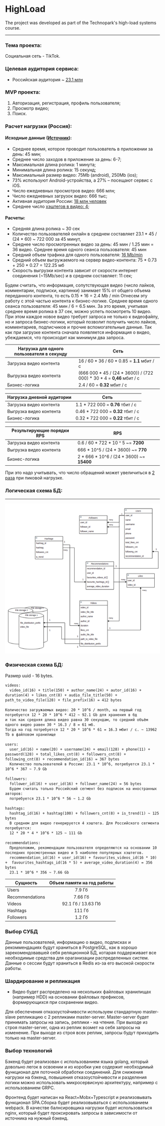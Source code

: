 # HighLoad

The project was developed as part of the Technopark's high-load systems course.

---

### Тема проекта:

Социальная сеть - TikTok.

### Целевая аудитория сервиса:

- Российская аудитория ~ [23.1 млн](https://www.businessofapps.com/data/tik-tok-statistics/#5)

### MVP проекта:

1. Авторизация, регистрация, профиль пользователя;
2. Просмотр видео;
3. Поиск.

### Расчет нагрузки (Россия):

#### Исходные данные ([Источник](https://news.cpa.ru/tiktok-showed-audience-statistics/)):

- Среднее время, которое проводит пользователь в приложении за день: 45 мин;
- Среднее число заходов в приложение за день: 6-7;
- Максимальная длина ролика: 1 минута;
- Минимальная длина ролика: 15 секунд;
- Максимальный размер видео: 75Mb (android), 250Mb (ios);
- 73% используют Android-устройства, а 27% – посещают сервис с iOS. 
- Число ежедневных просмотров видео: 666 млн;
- Число ежедневных загрузок видео: 666 тыс;
- Активная аудитория России: [18 млн человек](https://news.cpa.ru/tiktok-showed-audience-statistics/)
- Среднее число [хэштегов в видео: 4](https://rusability.ru/articles/Heshtegi-dlya-Tik-Tok-kak-podobrat,-ispolzovat-i-prodvigatsya-bistree-konkurentov/5fd296ad2dda593c3483efc4);
#### Расчеты:

- Средняя длина ролика ~ 30 сек
- Количество пользователей онлайн в среднем составляет 23.1 * 45 / (24 * 60) ~ 722 000 за 45 минут,
- Среднее число просмотренных видео за день: 45 мин / 1.25 мин = 36 видео. Среднее время одного сеанса пользователя: 45 мин
- Средний объем трафика для одного
  пользователя: [16 Mb/min](https://www.quora.com/What-uses-more-data-watching-YouTube-videos-for-an-hour-or-TikTok-videos-for-an-hour)
- Средний объем выгружаемого на сервер видео-контента: 75 * 0.73 + 250 * 0.27 = 122.25 мб
- Скорость выгрузки контента зависит от скорости интернет соединения (~15Mb/sec) и в среднем составляет: 11 сек; 
  
Будем считать, что информация, сопутствующая видео (число лайков, комментарии, подписки, картинки) занимает
15% от общего объема переданного контента, то есть 0.15 * 16 = 2.4 Mb / min
Отнесем эту работу с этой частью контента к бизнес-логике.
Среднее время одного сеанса пользователя: 45 мин / 6 = 6.5 мин. За это время, учитывая среднее время ролика в 37 сек,
можно успеть посмотреть 10 видео. При этом каждое новое видео требует запроса не только к видеофайлу, но и запроса 
бизнес-логики, который позволит получить число лайков, комментариев, подписчиков и прочие вспомогательные данные. 
Так как при загрузке контента сначала появляется информация о видео, убеждаемся, что происходит как минимум два запроса.

Нагрузка для одного пользователя в секунду | Сеть 
--- | ---
Загрузка видео контента | 16 / 60 * 36 / 60 * 0.85 = **1.1** мбит / с 
Выгрузка видео контента | (666 000 * 45 / (24 * 3600)) / (722 000) * 30 * 4 = **0,46** мбит / с 
Бизнес-логика | 2.4 / 60 = **0.32** мбит / с

Нагрузка дневной аудитории | Сеть 
--- | ---
Загрузка видео контента | 1.1 * 722 000  = **0.76** тбит / c
Выгрузка видео контента | 0.46 * 722 000 = **0.32** тбит / c
Бизнес-логика | 0.32 * 722 000  = **0.22** тбит / c 

Результирующие порядки RPS | RPS
--- | ---
Загрузка видео контента | 0.6 / 60 * 722 * 10 ^ 5 ~= **7200**
Выгрузка видео контента | 666 * 10^5 / (24 * 3600) ~= **770**
Бизнес-логика | 2 * 666 * 10^6 / (24 * 3600) ~= **15400**


При это надо учитывать, что число обращений
может увеличиться в [2 раза](https://habr.com/en/company/dcmiran/blog/496542/) при пиковой нагрузке.

### Логическая схема БД:

---
![Иллюстрация к проекту](https://raw.githubusercontent.com/H-b-IO-T-O-H/HighLoad/main/subd_sheme/subd_logic.png)

### Физическая схема БД:

Размер uuid - 16 bytes.

    videos:
      video_id(16) + title(150) + author_name(24) + autor_id(16) + duration(4) + likes_cnt(8) + audio_file_title(50) + path_to_video_file(128) + file_prefix(16) = 412 bytes
      
    Количество загружаемых видео: 20 * 10^6 / month, на первый год потребуется 12 * 20 * 10^6 * 412 ~ 92.1 Gb для хранения в бд 
    и так как средняя длина видео равна 30 секундам, то средний объём одного видео равен 30 * 16.3 / 8 = 61 мб. 
    Тогда на год потребуется 12 * 20 * 10^6 * 61 = 16.3 мбит / с. ~ 13962 Tb в файловом хранилище
    
    users:
      user_id(16) + name(20) + username(24) + email(128) + phone(11) + password(128) + total_likes_cnt(8) + followers_cnt(8) + following_cnt(8) + recommendation_id(16) = 367 bytes
      Количество пользователей в России: 23.1 * 10^6, потребуется 23.1 * 10^6 * 367 ~ 7.9 Gb
    
    followers:
      follower_id(16) + user_id(16) + follower_name(24) = 56 bytes
      Будем считать только Российский сегмент без подписок на иностранных авторов: 
      потребуется 23.1 * 10^6 * 56 ~ 1.2 Gb
    
    hashtags:
      hashtag_id(16) + hashtag(100) + followers_cnt(8) + is_trend(1) ~ 125 bytes
      В среднем для видео генерируется 4 хэштега. Для Российского сегмента потребуется:
      12 * 20 * 4 * 10^6 * 125 ~ 111 Gb

    recommendations:
      Предположим, рекомендации пользователя определяются на основании 10 последних просмотренных видео и 5 наиболее популярных хэштегов.
      recommendation_id(16) + user_id(16) + favourites_videos_id(16 * 10) +  favourites_hashtags_id(16 * 5) + average_video_duration(4) = 356 bytes
      23.1 * 10^6 * 356 ~ 7.66 Gb

|Сущность|Объем памяти на год работы|
| -------------  | :-------------:  |
|Users|7.9 Гб|
|Recommendations|7.66 Гб|
|Videos|92.1 Гб / 13.63 Пб|
|Hashtags|111 Гб|
|Followers|1.2 Гб|

### Выбор СУБД

Данные пользователей, информацию о видео, подписках и рекоммендациях будут храниться в PostgreSQL, как в хорошо
зарекомендовавшей себя реляционной БД, котарая поддерживает все необходимые средства для ораганизации распределенных
систем. Данные о сессии будут храниться в Redis из-за его высокой скорости работы.

### Шардирование и репликация

- Видео будет распределено на нескольких файловых хранилищах (например HDD) на основании файловых префиксов, формирующихся при сохранении видео.

Для обеспечения отказоустойчивости используем стандартную master-slave репликацию с 2 репликами master-server.
Master-server будет принимать запросы на запись, реплики - на чтение. При выходе из строя master-server, одна из реплик
возмет на себя запросы на изменение. При выходе из строя всех реплик, запросы будут приходить только на master-server.

### Выбор технологий

Бэкенд будет реализован с использованием языка golang, который довольно легок в освоении и из коробки уже содержит
необходимый функционал для поточной обработки соединений. Для снижения нагрузки на бэкенд, повышения отказоустойчивости и 
разделения логики можно использовать микросервисную архитектуру, например с использованием GRPC.

Фронтенд будет написан на React+Mobx+Typescript и реализовывать функционал SPA.Сборка будет реализовываться с использованием
webpack. В качестве балнсировщика нагрузки будет использоваться nginx, который будет проксировать запросы в зависимости от источника
на нужный бэкенд.
